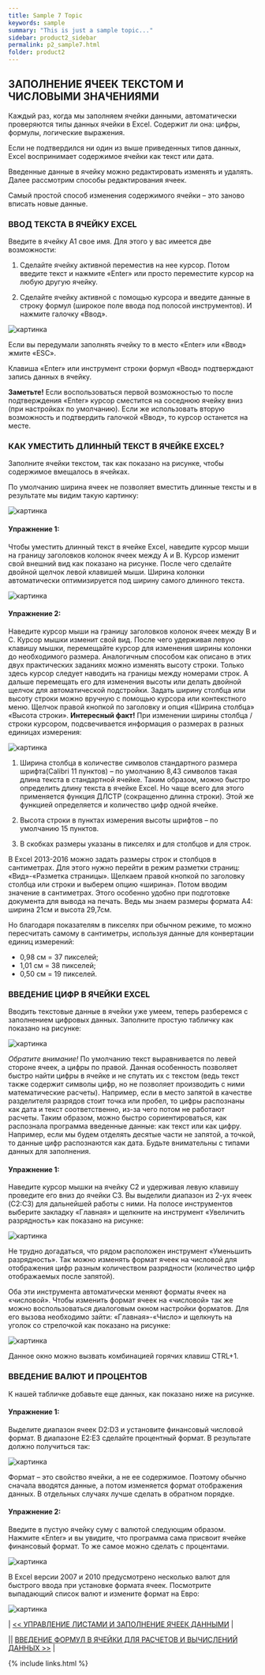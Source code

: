 ```yaml
---
title: Sample 7 Topic
keywords: sample
summary: "This is just a sample topic..."
sidebar: product2_sidebar
permalink: p2_sample7.html
folder: product2
---
```


## ЗАПОЛНЕНИЕ ЯЧЕЕК ТЕКСТОМ И ЧИСЛОВЫМИ ЗНАЧЕНИЯМИ

Каждый раз, когда мы заполняем ячейки данными, автоматически проверяются типы данных ячейки в Excel. Содержит ли она: цифры, формулы, логические выражения.

Если не подтвердился ни один из выше приведенных типов данных, Excel воспринимает содержимое ячейки как текст или дата.

Введенные данные в ячейку можно редактировать изменять и удалять. Далее рассмотрим способы редактирования ячеек.

Самый простой способ изменения содержимого ячейки – это заново вписать новые данные.

### ВВОД ТЕКСТА В ЯЧЕЙКУ EXCEL

Введите в ячейку A1 свое имя. Для этого у вас имеется две возможности:

1. Сделайте ячейку активной переместив на нее курсор. Потом введите текст и нажмите «Enter» или просто переместите курсор на любую другую ячейку.    
  
2. Сделайте ячейку активной с помощью курсора и введите данные в строку формул (широкое поле ввода под полосой инструментов). И нажмите галочку «Ввод». 

![картинка](/images/s1/img17.PNG) 

Если вы передумали заполнять ячейку то в место «Enter» или «Ввод» жмите «ESC».

Клавиша «Enter» или инструмент строки формул «Ввод» подтверждают запись данных в ячейку.

**Заметьте!** Если воспользоваться первой возможностью то после подтверждения «Enter» курсор сместится на соседнюю ячейку вниз (при настройках по умолчанию). Если же использовать вторую возможность и подтвердить галочкой «Ввод», то курсор останется на месте.

### КАК УМЕСТИТЬ ДЛИННЫЙ ТЕКСТ В ЯЧЕЙКЕ EXCEL?

Заполните ячейки текстом, так как показано на рисунке, чтобы содержимое вмещалось в ячейках.

По умолчанию ширина ячеек не позволяет вместить длинные тексты и в результате мы видим такую картинку: 

![картинка](/images/s1/img18.PNG)

#### Упражнение 1: 

Чтобы уместить длинный текст в ячейке Excel, наведите курсор мыши на границу заголовков колонок ячеек между A и B. Курсор изменит свой внешний вид как показано на рисунке. После чего сделайте двойной щелчок левой клавишей мыши. Ширина колонки автоматически оптимизируется под ширину самого длинного текста.

![картинка](/images/s1/img19.PNG)

#### Упражнение 2: 

Наведите курсор мыши на границу заголовков колонок ячеек между B и C. Курсор мышки изменит свой вид. После чего удерживая левую клавишу мышки, перемещайте курсор для изменения ширины колонки до необходимого размера. Аналогичным способом как описано в этих двух практических заданиях можно изменять высоту строки. Только здесь курсор следует наводить на границы между номерами строк. А дальше перемещать его для изменения высоты или делать двойной щелчок для автоматической подстройки. Задать ширину столбца или высоту строки можно вручную с помощью курсора или контекстного меню. Щелчок правой кнопкой по заголовку и опция «Ширина столбца» «Высота строки». **Интересный факт!** При изменении ширины столбца / строки курсором, подсвечивается информация о размерах в разных единицах измерения:

![картинка](/images/s1/img20.PNG)

1. Ширина столбца в количестве символов стандартного размера шрифта(Calibri 11 пунктов) – по умолчанию 8,43 символов такая длина текста в стандартной ячейке. Таким образом, можно быстро определить длину текста в ячейке Excel. Но чаще всего для этого применяется функция ДЛСТР (сокращенно длинна строки). Этой же функцией определяется и количество цифр одной ячейке.
   
2. Высота строки в пунктах измерения высоты шрифтов – по умолчанию 15 пунктов.
  
3. В скобках размеры указаны в пикселях и для столбцов и для строк.

В Excel 2013-2016 можно задать размеры строк и столбцов в сантиметрах. Для этого нужно перейти в режим разметки страниц: «Вид»-«Разметка страницы». Щелкаем правой кнопкой по заголовку столбца или строки и выберем опцию «ширина». Потом вводим значение в сантиметрах. Этого особенно удобно при подготовке документа для вывода на печать. Ведь мы знаем размеры формата A4: ширина 21см и высота 29,7см.

Но благодаря показателям в пикселях при обычном режиме, то можно пересчитать самому в сантиметры, используя данные для конвертации единиц измерений:

* 0,98 см = 37 пикселей;
* 1,01 см = 38 пикселей;
* 0,50 см = 19 пикселей.

### ВВЕДЕНИЕ ЦИФР В ЯЧЕЙКИ EXCEL

Вводить текстовые данные в ячейки уже умеем, теперь разберемся с заполнением цифровых данных. Заполните простую табличку как показано на рисунке:

![картинка](/images/s1/img21.PNG)

_Обратите внимание!_ По умолчанию текст выравнивается по левей стороне ячеек, а цифры по правой. Данная особенность позволяет быстро найти цифры в ячейке и не спутать их с текстом (ведь текст также содержит символы цифр, но не позволяет производить с ними математические расчеты). Например, если в место запятой в качестве разделителя разрядов стоит точка или пробел, то цифры распознаны как дата и текст соответственно, из-за чего потом не работают расчеты. Таким образом, можно быстро сориентироваться, как распознала программа введенные данные: как текст или как цифру. Например, если мы будем отделять десятые части не запятой, а точкой, то данные цифр распознаются как дата. Будьте внимательны с типами данных для заполнения.

#### Упражнение 1:

Наведите курсор мышки на ячейку C2 и удерживая левую клавишу проведите его вниз до ячейки C3. Вы выделили диапазон из 2-ух ячеек (C2:C3) для дальнейшей работы с ними. На полосе инструментов выберите закладку «Главная» и щелкните на инструмент «Увеличить разрядность» как показано на рисунке:

![картинка](/images/s1/img22.PNG)

Не трудно догадаться, что рядом расположен инструмент «Уменьшить разрядность». Так можно изменять формат ячеек на числовой для отображения цифр разным количеством разрядности (количество цифр отображаемых после запятой).

Оба эти инструмента автоматически меняют форматы ячеек на «числовой». Чтобы изменить формат ячеек на «числовой» так же можно воспользоваться диалоговым окном настройки форматов. Для его вызова необходимо зайти: «Главная»-«Число» и щелкнуть на уголок со стрелочкой как показано на рисунке:

![картинка](/images/s1/img23.PNG)

Данное окно можно вызвать комбинацией горячих клавиш CTRL+1.

### ВВЕДЕНИЕ ВАЛЮТ И ПРОЦЕНТОВ

К нашей табличке добавьте еще данных, как показано ниже на рисунке.

#### Упражнение 1: 

Выделите диапазон ячеек D2:D3 и установите финансовый числовой формат. В диапазоне E2:E3 сделайте процентный формат. В результате должно получиться так:

![картинка](/images/s1/img24.PNG)

Формат – это свойство ячейки, а не ее содержимое. Поэтому обычно сначала вводятся данные, а потом изменяется формат отображения данных. В отдельных случаях лучше сделать в обратном порядке.

#### Упражнение 2: 

Введите в пустую ячейку суму с валютой следующим образом. Нажмите «Enter» и вы увидите, что программа сама присвоит ячейке финансовый формат. То же самое можно сделать с процентами.

![картинка](/images/s1/img25.PNG)

В Excel версии 2007 и 2010 предусмотрено несколько валют для быстрого ввода при установке формата ячеек. Посмотрите выпадающий список валют и измените формат на Евро:

![картинка](/images/s1/img26.PNG)

| [<< УПРАВЛЕНИЕ ЛИСТАМИ И ЗАПОЛНЕНИЕ ЯЧЕЕК ДАННЫМИ](p2_sample6.html) |

|| [ВВЕДЕНИЕ ФОРМУЛ В ЯЧЕЙКИ ДЛЯ РАСЧЕТОВ И ВЫЧИСЛЕНИЙ ДАННЫХ >>](p2_sample8.html) |

{% include links.html %}
